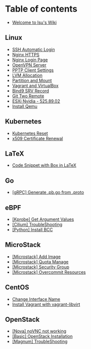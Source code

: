 # Table of contents

* [Welcome to Isu's Wiki](README.md)

## Linux

* [SSH Automatic Login](linux/ssh-automatic-login.md)
* [Nginx HTTPS](linux/nginx-https.md)
* [Nginx Login Page](linux/nginx-login-page.md)
* [OpenVPN Server](linux/openvpn-server.md)
* [PPTP Client Settings](linux/pptp-client-settings.md)
* [LVM Allocation](linux/lvm-allocation.md)
* [Partition and Mount](linux/partition-and-mount.md)
* [Vagrant and VirtualBox](linux/vagrant-and-virtualbox.md)
* [Bind9 SRV Record](linux/bind9-srv-record.md)
* [Git Two Remote](linux/git-two-remote.md)
* [ESXi Nvidia - 525.89.02](linux/esxi-nvidia-525.89.02.md)
* [Install Qemu](linux/install-qemu.md)

## Kubernetes

* [Kubernetes Reset](kubernetes/kubernetes-reset.md)
* [x509 Certificate Renewal](kubernetes/x509-certificate-renewal.md)

## LaTeX

* [Code Snippet with Box in LaTeX](latex/code-snippet-with-box-in-latex.md)

## Go

* [\[gRPC\] Generate .pb.go from .proto](go/grpc-generate-.pb.go-from-.proto.md)

## eBPF

* [\[Kprobe\] Get Argument Values](ebpf/kprobe-get-argument-values.md)
* [\[Cilium\] TroubleShooting](ebpf/cilium-troubleshooting.md)
* [\[Python\] Install BCC](ebpf/python-install-bcc.md)

## MicroStack

* [\[Microstack\] Add Image](openstack/microstack-add-image.md)
* [\[Microstack\] Quota Manage](openstack/microstack-quota-manage.md)
* [\[Microstack\] Security Group](openstack/microstack-security-group.md)
* [\[Microstack\] Overcommit Resources](openstack/microstack-overcommit-resources.md)

## CentOS

* [Change Interface Name](centos/change-interface-name.md)
* [Install Vagrant with vagrant-libvirt](centos/install-vagrant-with-vagrant-libvirt.md)

## OpenStack

* [\[Nova\] noVNC not working](openstack/nova-novnc-not-working.md)
* [\[Basic\] OpenStack Installation](openstack/basic-openstack-installation.md)
* [\[Magnum\] TroubleShooting](openstack/magnum-troubleshooting.md)

